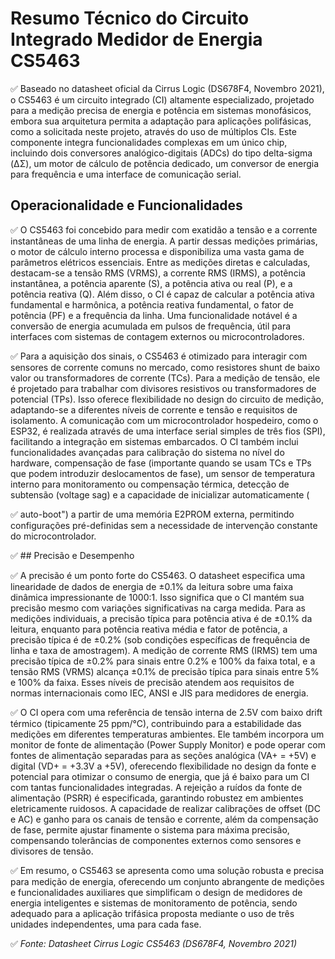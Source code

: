# Resumo Técnico do Circuito Integrado Medidor de Energia CS5463

✅ Baseado no datasheet oficial da Cirrus Logic (DS678F4, Novembro 2021), o CS5463 é um circuito integrado (CI) altamente especializado, projetado para a medição precisa de energia e potência em sistemas monofásicos, embora sua arquitetura permita a adaptação para aplicações polifásicas, como a solicitada neste projeto, através do uso de múltiplos CIs. Este componente integra funcionalidades complexas em um único chip, incluindo dois conversores analógico-digitais (ADCs) do tipo delta-sigma (ΔΣ), um motor de cálculo de potência dedicado, um conversor de energia para frequência e uma interface de comunicação serial.

## Operacionalidade e Funcionalidades

✅ O CS5463 foi concebido para medir com exatidão a tensão e a corrente instantâneas de uma linha de energia. A partir dessas medições primárias, o motor de cálculo interno processa e disponibiliza uma vasta gama de parâmetros elétricos essenciais. Entre as medições diretas e calculadas, destacam-se a tensão RMS (VRMS), a corrente RMS (IRMS), a potência instantânea, a potência aparente (S), a potência ativa ou real (P), e a potência reativa (Q). Além disso, o CI é capaz de calcular a potência ativa fundamental e harmônica, a potência reativa fundamental, o fator de potência (PF) e a frequência da linha. Uma funcionalidade notável é a conversão de energia acumulada em pulsos de frequência, útil para interfaces com sistemas de contagem externos ou microcontroladores.

✅ Para a aquisição dos sinais, o CS5463 é otimizado para interagir com sensores de corrente comuns no mercado, como resistores shunt de baixo valor ou transformadores de corrente (TCs). Para a medição de tensão, ele é projetado para trabalhar com divisores resistivos ou transformadores de potencial (TPs). Isso oferece flexibilidade no design do circuito de medição, adaptando-se a diferentes níveis de corrente e tensão e requisitos de isolamento. A comunicação com um microcontrolador hospedeiro, como o ESP32, é realizada através de uma interface serial simples de três fios (SPI), facilitando a integração em sistemas embarcados. O CI também inclui funcionalidades avançadas para calibração do sistema no nível do hardware, compensação de fase (importante quando se usam TCs e TPs que podem introduzir deslocamentos de fase), um sensor de temperatura interno para monitoramento ou compensação térmica, detecção de subtensão (voltage sag) e a capacidade de inicializar automaticamente (

✅ auto-boot") a partir de uma memória E2PROM externa, permitindo configurações pré-definidas sem a necessidade de intervenção constante do microcontrolador.

✅ ## Precisão e Desempenho

✅ A precisão é um ponto forte do CS5463. O datasheet especifica uma linearidade de dados de energia de ±0.1% da leitura sobre uma faixa dinâmica impressionante de 1000:1. Isso significa que o CI mantém sua precisão mesmo com variações significativas na carga medida. Para as medições individuais, a precisão típica para potência ativa é de ±0.1% da leitura, enquanto para potência reativa média e fator de potência, a precisão típica é de ±0.2% (sob condições específicas de frequência de linha e taxa de amostragem). A medição de corrente RMS (IRMS) tem uma precisão típica de ±0.2% para sinais entre 0.2% e 100% da faixa total, e a tensão RMS (VRMS) alcança ±0.1% de precisão típica para sinais entre 5% e 100% da faixa. Esses níveis de precisão atendem aos requisitos de normas internacionais como IEC, ANSI e JIS para medidores de energia.

✅ O CI opera com uma referência de tensão interna de 2.5V com baixo drift térmico (tipicamente 25 ppm/°C), contribuindo para a estabilidade das medições em diferentes temperaturas ambientes. Ele também incorpora um monitor de fonte de alimentação (Power Supply Monitor) e pode operar com fontes de alimentação separadas para as seções analógica (VA+ = +5V) e digital (VD+ = +3.3V a +5V), oferecendo flexibilidade no design da fonte e potencial para otimizar o consumo de energia, que já é baixo para um CI com tantas funcionalidades integradas. A rejeição a ruídos da fonte de alimentação (PSRR) é especificada, garantindo robustez em ambientes eletricamente ruidosos. A capacidade de realizar calibrações de offset (DC e AC) e ganho para os canais de tensão e corrente, além da compensação de fase, permite ajustar finamente o sistema para máxima precisão, compensando tolerâncias de componentes externos como sensores e divisores de tensão.

✅ Em resumo, o CS5463 se apresenta como uma solução robusta e precisa para medição de energia, oferecendo um conjunto abrangente de medições e funcionalidades auxiliares que simplificam o design de medidores de energia inteligentes e sistemas de monitoramento de potência, sendo adequado para a aplicação trifásica proposta mediante o uso de três unidades independentes, uma para cada fase.

✅ *Fonte: Datasheet Cirrus Logic CS5463 (DS678F4, Novembro 2021)*
